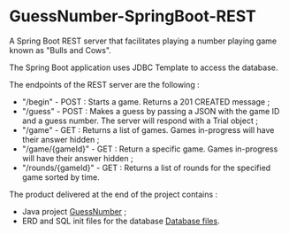 # GuessNumber-SpringBoot-REST

A Spring Boot REST server that facilitates playing a number playing game known as "Bulls and Cows".

The Spring Boot application uses JDBC Template to access the database.



The endpoints of the REST server are the following :
+ "/begin" - POST : Starts a game. Returns a 201 CREATED message ;
+ "/guess" - POST : Makes a guess by passing a JSON with the game ID and a guess number. The server will respond with a Trial object ;
+ "/game" - GET : Returns a list of games. Games in-progress will have their answer hidden ;
+ "/game/{gameId}" - GET : Return a specific game. Games in-progress will have their answer hidden ;
+ "/rounds/{gameId}" - GET : Returns a list of rounds for the specified game sorted by time.

The product delivered at the end of the project contains :
+ Java project [GuessNumber](https://github.com/NacerSebtiMS/GuessNumber-SpringBoot-REST/tree/main/GuessNumber) ;
+ ERD and SQL init files for the database [Database files](https://github.com/NacerSebtiMS/GuessNumber-SpringBoot-REST/tree/main/Database%20files).

